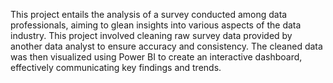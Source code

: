 This project entails the analysis of a survey conducted among data professionals, aiming to glean insights into various aspects of the data industry. This project involved cleaning raw survey data provided by another data analyst to ensure accuracy and consistency. The cleaned data was then visualized using Power BI to create an interactive dashboard, effectively communicating key findings and trends.
